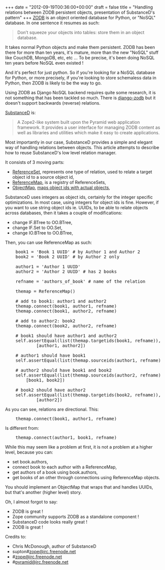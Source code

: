 +++
date = "2012-09-19T00:36:00+00:00"
draft = false
title = "Handling relations between ZODB persistent objects, presentation of SubstanceD's pattern"
+++
[ZODB](http://zodb.org) is an object oriented database for Python, or "NoSQL" database. In one sentence it resumes as such:

> Don’t squeeze your objects into tables: store them in an object database.

It takes normal Python objects and make them persistent. ZODB has been there for more than ten years, it's mature, more than the new "NoSQL" stuff like CouchDB, MongoDB, etc, etc ... To be precise, it's been doing NoSQL ten years before NoSQL even existed !

And it's perfect for just python. So if you're looking for a NoSQL database for Python, or more precisely, if you're looking to store schemaless data in Python, then ZODB is likely to be the way to go.

Using ZODB as Django NoSQL backend requires quite some research, it is not something that has been tackled so much. There is [django-zodb](http://triveos.github.com/django-zodb/) but it doesn't support backwards (reverse) relations.

[SubstanceD](https://github.com/Pylons/substanced) is:
> A Zope2-like system built upon the Pyramid web application framework. It provides a user interface for managing ZODB content as well as libraries and utilities which make it easy to create applications.

Most importantly in our case, SubstanceD provides a simple and elegant way of handling relations between objects. This article attempts to describe how to reuse SubstanceD's low level relation manager.

It consists of 3 moving parts:

- [ReferenceSet](https://github.com/Pylons/substanced/blob/master/substanced/objectmap/__init__.py#L436), represents one type of relation, used to relate a target object id to a source object id,
- [ReferenceMap](https://github.com/Pylons/substanced/blob/master/substanced/objectmap/__init__.py#L402), is a registry of ReferenceSets,
- [ObjectMap](https://github.com/Pylons/substanced/blob/master/substanced/objectmap/__init__.py#L90), [maps object ids with actual objects](https://github.com/Pylons/substanced/blob/master/substanced/objectmap/__init__.py#L143),

SubstanceD uses integers as object ids, certainly for the integer specific optimizations. In most case, using integers for object ids is fine. However, if you want to use string object ids ie. UUIDs, to be able to relate objects across databases, then it takes a couple of modifications:

- change IF.BTree to OO.BTree,
- change IF.Set to OO.Set,
- change IO.BTree to OO.BTree,

Then, you can use ReferenceMap as such:

<pre class="sh_python">
    book1 = 'Book 1 UUID' # by Author 1 and Author 2
    book2 = 'Book 2 UUID' # by Author 2 only

    author1 = 'Author 1 UUID'
    author2 = 'Author 2 UUID' # has 2 books

    refname = 'authors_of_book' # name of the relation

    themap = ReferenceMap()

    # add to book1: author1 and author2
    themap.connect(book1, author1, refname)
    themap.connect(book1, author2, refname)

    # add to author2: book2
    themap.connect(book2, author2, refname)

    # book1 should have author1 and author2
    self.assertEqual(list(themap.targetids(book1, refname)),
            [author1, author2])

    # author1 should have book1
    self.assertEqual(list(themap.sourceids(author1, refname)), [book1])

    # author2 should have book1 and book2
    self.assertEqual(list(themap.sourceids(author2, refname)),
        [book1, book2])

    # book2 should have author2
    self.assertEqual(list(themap.targetids(book2, refname)),
            [author2])
</pre>

As you can see, relations are directional. This:

<pre class="sh_python">
    themap.connect(book1, author1, refname)
</pre>

Is different from:

<pre class="sh_python">
    themap.connect(author1, book1, refname)
</pre>

While this may seem like a problem at first, it is not a problem at a higher level, because you can:

- set book.authors,
- connect book to each author with a ReferenceMap,
- get authors of a book using book.authors,
- get books of an other through connections using ReferenceMap objects.

You should implement an ObjectMap that wraps that and handles UUIDs, but that's another (higher level) story.

Oh, I almost forgot to say:

- ZODB is great !
- Zope community supports ZODB as a standalone component !
- SubstanceD code looks really great !
- ZODB is great !

Credits to:

- Chris McDonough, author of SubstanceD
- supton#zope@irc.freenode.net
- #zope@irc.freenode.net
- #pyramid@irc.freenode.net
